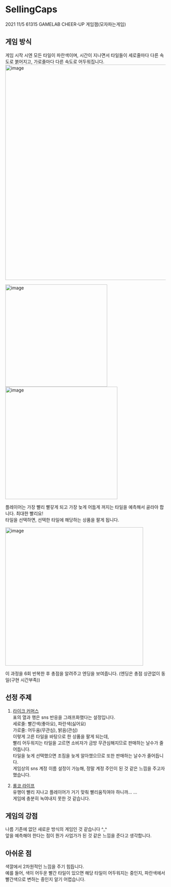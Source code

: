 # SellingCaps
 2021 11/5 61315 GAMELAB CHEER-UP 게임잼(모자파는게임)
 
 ## 게임 방식 
게임 시작 시엔 모든 타일이 파란색이며, 시간이 지나면서 타일들이 세로줄마다 다른 속도로 붉어지고, 가로줄마다 다른 속도로 어두워집니다.
<img width="674" alt="image" src="https://user-images.githubusercontent.com/60357053/160280544-532b9f44-5848-43b9-896d-cee6eb6e71c8.png">

<img width="320" alt="image" src="https://user-images.githubusercontent.com/60357053/160280550-363f02f5-cc8b-4aae-a656-45743537d61c.png">
<img width="352" alt="image" src="https://user-images.githubusercontent.com/60357053/160280564-aa8f004c-e096-4ece-8d9d-ac0a273d8e3a.png">

플레이어는 가장 빨리 빨갛게 되고 가장 늦게 어둡게 꺼지는 타일을 예측해서 골라야 합니다. 최대한 빨리요! <br>
타일을 선택하면, 선택한 타일에 해당하는 상품을 팔게 됩니다. 

<img width="433" alt="image" src="https://user-images.githubusercontent.com/60357053/160280628-df44f152-382a-4d73-a140-a390b9217cc9.png">

이 과정을 6회 반복한 후 총점을 알려주고 엔딩을 보여줍니다. (엔딩은 총점 상관없이 동일(구현 시간부족))

## 선정 주제
1. [라이크 커머스](https://news.einfomax.co.kr/news/articleView.html?idxno=4174518)<br>
표의 열과 행은 sns 반응을 그래프화했다는 설정입니다. <br>
세로줄: 빨간색(좋아요), 파란색(싫어요) <br>
가로줄: 어두움(무관심), 밝음(관심) <br>
이렇게 고른 타일을 바탕으로 한 상품을 팔게 되는데, <br>
빨리 어두워지는 타일을 고르면 소비자가 금방 무관심해지므로 판매하는 날수가 줄어듭니다. <br>
타일을 늦게 선택했으면 조짐을 늦게 알아챘으므로 또한 판매하는 날수가 줄어듭니다. <br>
게임상의 sns 계정 이름 설정이 가능해, 정말 계정 주인이 된 것 같은 느낌을 주고자 했습니다. 

2. [롤코 라이프](https://www.youthassembly.kr/news/612826) <br>
유행이 빨리 지나고 플레이어가 거기 맞춰 빨리움직여야 하니까... ... <br>
게임에 충분히 녹여내지 못한 것 같습니다.

## 게임의 강점 
나름 기존에 없던 새로운 방식의 게임인 것 같습니다 ^_^ <br>
앞을 예측해야 한다는 점이 뭔가 사업가가 된 것 같은 느낌을 준다고 생각합니다.

## 아쉬운 점 
색깔에서 2차원적인 느낌을 주기 힘듭니다. <br>
예를 들어, 색이 어두운 빨간 타일이 있으면 해당 타일이 어두워지는 중인지, 파란색에서 빨간색으로 변하는 중인지 알기 어렵습니다.
